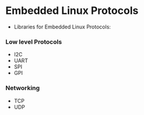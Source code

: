 # Embedded Linux Protocols
* Libraries for Embedded Linux Protocols:

### Low level Protocols
- I2C
- UART 
- SPI
- GPI

### Networking
- TCP
- UDP


